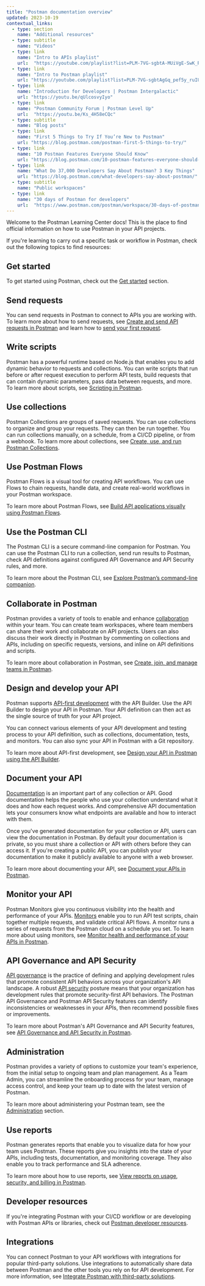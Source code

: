 ```yaml
---
title: "Postman documentation overview"
updated: 2023-10-19
contextual_links:
  - type: section
    name: "Additional resources"
  - type: subtitle
    name: "Videos"
  - type: link
    name: "Intro to APIs playlist"
    url:  "https://youtube.com/playlist?list=PLM-7VG-sgbtA-MUiVgE-SwK_RkYgesikH"
  - type: link
    name: "Intro to Postman playlist"
    url: "https://youtube.com/playlist?list=PLM-7VG-sgbtAgGq_pef5y_ruIUBPpUgNJ"
  - type: link
    name: "Introduction for Developers | Postman Intergalactic"
    url: "https://youtu.be/qUlcosvyIyo"
  - type: link
    name: "Postman Community Forum | Postman Level Up"
    url:  "https://youtu.be/Ks_4H58eCQc"
  - type: subtitle
    name: "Blog posts"
  - type: link
    name: "First 5 Things to Try If You’re New to Postman"
    url: "https://blog.postman.com/postman-first-5-things-to-try/"
  - type: link
    name: "10 Postman Features Everyone Should Know"
    url: "https://blog.postman.com/10-postman-features-everyone-should-know/"
  - type: link
    name: "What Do 37,000 Developers Say About Postman? 3 Key Things"
    url: "https://blog.postman.com/what-developers-say-about-postman/"
  - type: subtitle
    name: "Public workspaces"
  - type: link
    name: "30 days of Postman for developers"
    url:  "https://www.postman.com/postman/workspace/30-days-of-postman-for-developers/overview"
---
```


Welcome to the Postman Learning Center docs! This is the place to find official information on how to use Postman in your API projects.

If you're learning to carry out a specific task or workflow in Postman, check out the following topics to find resources:

## Get started

To get started using Postman, check out the [Get started](/docs/getting-started/overview/) section.

## Send requests

You can send requests in Postman to connect to APIs you are working with. To learn more about how to send requests, see
[Create and send API requests in Postman](/docs/sending-requests/requests/) and learn how to [send your first request](/docs/getting-started/first-steps/sending-the-first-request/).

## Write scripts

Postman has a powerful runtime based on Node.js that enables you to add dynamic behavior to requests and collections. You can write scripts that run before or after request execution to perform API tests, build requests that can contain dynamic parameters, pass data between requests, and more. To learn more about scripts, see [Scripting in Postman](/docs/writing-scripts/intro-to-scripts/).

## Use collections

Postman Collections are groups of saved requests. You can use collections to organize and group your requests. They can then be run together. You can run collections manually, on a schedule, from a CI/CD pipeline, or from a webhook. To learn more about collections, see [Create, use, and run Postman Collections](/docs/collections/collections-overview/).

## Use Postman Flows

Postman Flows is a visual tool for creating API workflows. You can use Flows to chain requests, handle data, and create real-world workflows in your Postman workspace.

To learn more about Postman Flows, see [Build API applications visually using Postman Flows](/docs/postman-flows/gs/flows-overview/).

## Use the Postman CLI

The Postman CLI is a secure command-line companion for Postman. You can use the Postman CLI to run a collection, send run results to Postman, check API definitions against configured API Governance and API Security rules, and more.

To learn more about the Postman CLI, see [Explore Postman’s command-line companion](/docs/postman-cli/postman-cli-overview/).

## Collaborate in Postman

Postman provides a variety of tools to enable and enhance [collaboration](https://www.postman.com/api-platform/api-collaboration/) within your team. You can create team workspaces, where team members can share their work and collaborate on API projects. Users can also discuss their work directly in Postman by commenting on collections and APIs, including on specific requests, versions, and inline on API definitions and scripts.

To learn more about collaboration in Postman, see [Create, join, and manage teams in Postman](/docs/collaborating-in-postman/working-with-your-team/collaboration-overview/).

## Design and develop your API

Postman supports [API-first development](https://www.postman.com/api-first/) with the API Builder. Use the API Builder to design your API in Postman. Your API definition can then act as the single source of truth for your API project.

You can connect various elements of your API development and testing process to your API definition, such as collections, documentation, tests, and monitors. You can also sync your API in Postman with a Git repository.

To learn more about API-first development, see [Design your API in Postman using the API Builder](/docs/designing-and-developing-your-api/the-api-workflow/).

## Document your API

[Documentation](https://www.postman.com/api-platform/api-documentation/) is an important part of any collection or API. Good documentation helps the people who use your collection understand what it does and how each request works. And comprehensive API documentation lets your consumers know what endpoints are available and how to interact with them.

Once you've generated documentation for your collection or API, users can view the documentation in Postman. By default your documentation is private, so you must share a collection or API with others before they can access it. If you're creating a public API, you can publish your documentation to make it publicly available to anyone with a web browser.

To learn more about documenting your API, see [Document your APIs in Postman](/docs/publishing-your-api/api-documentation-overview/).

## Monitor your API

Postman Monitors give you continuous visibility into the health and performance of your APIs. [Monitors](https://www.postman.com/api-platform/api-monitoring/) enable you to run API test scripts, chain together multiple requests, and validate critical API flows. A monitor runs a series of requests from the Postman cloud on a schedule you set. To learn more about using monitors, see [Monitor health and performance of your APIs in Postman](/docs/monitoring-your-api/intro-monitors/).

## API Governance and API Security

[API governance](https://www.postman.com/api-platform/api-governance/) is the practice of defining and applying development rules that promote consistent API behaviors across your organization's API landscape. A robust [API security](https://www.postman.com/api-platform/api-security/) posture means that your organization has development rules that promote security-first API behaviors. The Postman API Governance and Postman API Security features can identify inconsistencies or weaknesses in your APIs, then recommend possible fixes or improvements.

To learn more about Postman's API Governance and API Security features, see [API Governance and API Security in Postman](/docs/api-governance/api-governance-overview/).

## Administration

Postman provides a variety of options to customize your team's experience, from the initial setup to ongoing team and plan management. As a Team Admin, you can streamline the onboarding process for your team, manage access control, and keep your team up to date with the latest version of Postman.

To learn more about administering your Postman team, see the [Administration](/docs/administration/managing-your-team/managing-your-team/) section.

## Use reports

Postman generates reports that enable you to visualize data for how your team uses Postman. These reports give you insights into the state of your APIs, including tests, documentation, and monitoring coverage. They also enable you to track performance and SLA adherence.

To learn more about how to use reports, see [View reports on usage, security, and billing in Postman](/docs/reports/reports-overview/).

## Developer resources

If you're integrating Postman with your CI/CD workflow or are developing with Postman APIs or libraries, check out [Postman developer resources](/docs/developer/resources-intro/).

## Integrations

You can connect Postman to your API workflows with integrations for popular third-party solutions. Use integrations to automatically share data between Postman and the other tools you rely on for API development. For more information, see [Integrate Postman with third-party solutions](/docs/integrations/intro-integrations/).
